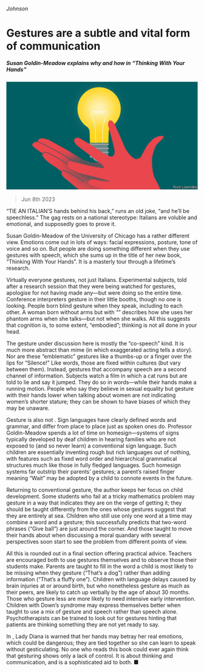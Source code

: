 ###### Johnson

# Gestures are a subtle and vital form of communication 

##### Susan Goldin-Meadow explains why and how in “Thinking With Your Hands” 

![image](images/20230610_CUD001.jpg) 

> Jun 8th 2023 

“TIE AN ITALIAN’S hands behind his back,” runs an old joke, “and he’ll be speechless.” The gag rests on a national stereotype: Italians are voluble and emotional, and  supposedly goes to prove it.

Susan Goldin-Meadow of the University of Chicago has a rather different view. Emotions come out in lots of ways: facial expressions, posture, tone of voice and so on. But people are doing something different when they use gestures with speech, which she sums up in the title of her new book, “Thinking With Your Hands”. It is a masterly tour through a lifetime’s research.

Virtually everyone gestures, not just Italians. Experimental subjects, told after a research session that they were being watched for gestures, apologise for not having made any—but were doing so the entire time. Conference interpreters gesture in their little booths, though no one is looking. People born blind gesture when they speak, including to each other. A woman born without arms but with “” describes how she uses her phantom arms when she talks—but not when she walks. All this suggests that cognition is, to some extent, “embodied”; thinking is not all done in your head.

The gesture under discussion here is mostly the “co-speech” kind. It is much more abstract than mime (in which exaggerated acting tells a story). Nor are these “emblematic” gestures like a thumbs-up or a finger over the lips for “Silence!” Like words, those are fixed within cultures (but vary between them). Instead, gestures that accompany speech are a second channel of information. Subjects watch a film in which a cat runs but are told to lie and say it jumped. They do so in words—while their hands make a running motion. People who say they believe in sexual equality but gesture with their hands lower when talking about women are not indicating women’s shorter stature; they can be shown to have biases of which they may be unaware. 

Gesture is also not . Sign languages have clearly defined words and grammar, and differ from place to place just as spoken ones do. Professor Goldin-Meadow spends a lot of time on homesign—systems of signs typically developed by deaf children in hearing families who are not exposed to (and so never learn) a conventional sign language. Such children are essentially inventing rough but rich languages out of nothing, with features such as fixed word order and hierarchical grammatical structures much like those in fully fledged languages. Such homesign systems far outstrip their parents’ gestures; a parent’s raised finger meaning “Wait” may be adopted by a child to connote events in the future.

Returning to conventional gesture, the author keeps her focus on child development. Some students who fail at a tricky mathematics problem may gesture in a way that indicates they are on the verge of getting it; they should be taught differently from the ones whose gestures suggest that they are entirely at sea. Children who still use only one word at a time may combine a word and a gesture; this successfully predicts that two-word phrases (“Give ball”) are just around the corner. And those taught to move their hands about when discussing a moral quandary with several perspectives soon start to see the problem from different points of view. 

All this is rounded out in a final section offering practical advice. Teachers are encouraged both to use gestures themselves and to observe those their students make. Parents are taught to fill in the word a child is most likely to be missing when they gesture (“That’s a dog”) rather than adding information (“That’s a fluffy one”). Children with language delays caused by brain injuries at or around birth, but who nonetheless gesture as much as their peers, are likely to catch up verbally by the age of about 30 months. Those who gesture less are more likely to need intensive early intervention. Children with Down’s syndrome may express themselves better when taught to use a mix of gesture and speech rather than speech alone. Psychotherapists can be trained to look out for gestures hinting that patients are thinking something they are not yet ready to say.

In , Lady Diana is warned that her hands may betray her real emotions, which could be dangerous; they are tied together so she can learn to speak without gesticulating. No one who reads this book could ever again think that gesturing shows only a lack of control. It is about thinking and communication, and is a sophisticated aid to both. ■






